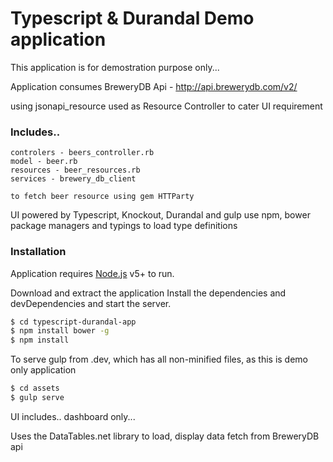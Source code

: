 # Typescript & Durandal Demo application

This application is for demostration purpose only...

Application consumes BreweryDB Api - http://api.brewerydb.com/v2/ 

using jsonapi_resource used as Resource Controller to cater UI requirement
 
### Includes.. 
```
controlers - beers_controller.rb
model - beer.rb
resources - beer_resources.rb
services - brewery_db_client

to fetch beer resource using gem HTTParty 

```
 
UI powered by Typescript, Knockout, Durandal and gulp
use npm, bower package managers and typings to load type definitions

### Installation
Application requires [Node.js](https://nodejs.org/) v5+ to run.

Download and extract the application 
Install the dependencies and devDependencies and start the server.
```sh
$ cd typescript-durandal-app
$ npm install bower -g
$ npm install 
```
To serve gulp from .dev, which has all non-minified files, as this is demo only application
``` sh
$ cd assets
$ gulp serve
```

UI includes.. dashboard only...

Uses the DataTables.net library to load, display data fetch from BreweryDB api